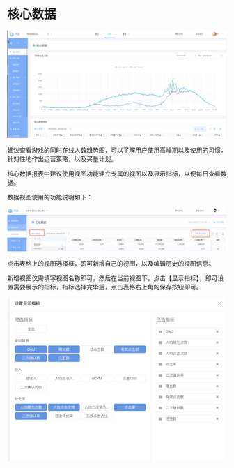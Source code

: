 # 核心数据

![](../../.gitbook/assets/image%20%2865%29.png)

建议查看游戏的同时在线人数趋势图，可以了解用户使用高峰期以及使用的习惯，针对性地作出运营策略，以及买量计划。

核心数据报表中建议使用视图功能建立专属的视图以及显示指标，以便每日查看数据。

数据视图使用的功能说明如下：

![](../../.gitbook/assets/image%20%28153%29.png)

点击表格上的视图选择框，即可新增自己的视图，以及编辑历史的视图信息。

新增视图仅需填写视图名称即可，然后在当前视图下，点击【显示指标】，即可设置需要展示的指标，指标选择完毕后，点击表格右上角的保存按钮即可。

![](../../.gitbook/assets/image%20%2875%29.png)

## 

